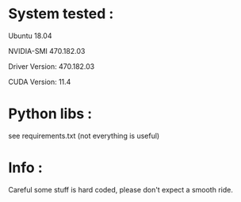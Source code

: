 # System tested : 
Ubuntu 18.04

NVIDIA-SMI 470.182.03

Driver Version: 470.182.03

CUDA Version: 11.4

# Python libs : 
see requirements.txt (not everything is useful)

# Info : 
Careful some stuff is hard coded, please don't expect a smooth ride.
